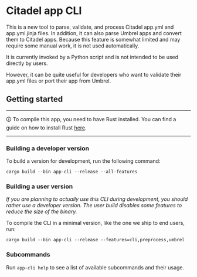 # Citadel app CLI

This is a new tool to parse, validate, and process Citadel app.yml and app.yml.jinja files.
In addition, it can also parse Umbrel apps and convert them to Citadel apps. Because this feature is somewhat limited and may require some manual work, it is not used automatically.

It is currently invoked by a Python script and is not intended to be used directly by users.

However, it can be quite useful for developers who want to validate their app.yml files or port their app from Umbrel.

## Getting started

---

🛈 To compile this app, you need to have Rust installed. You can find a guide on how to install Rust [here](https://rustup.rs/).

---

### Building a developer version

To build a version for development, run the following command:

```
cargo build --bin app-cli --release --all-features
```

### Building a user version

*If you are planning to actually use this CLI during development, you should rather use a developer version. The user build disables some features to reduce the size of the binary.*

To compile the CLI in a minimal version, like the one we ship to end users, run:

```
cargo build --bin app-cli --release --features=cli,preprocess,umbrel
```


### Subcommands

Run `app-cli help` to see a list of available subcommands and their usage.

